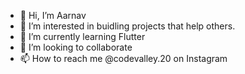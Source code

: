 - 👋 Hi, I’m Aarnav
- 👀 I’m interested in buidling projects that help others.
- 🌱 I’m currently learning Flutter 
- 💞️ I’m looking to collaborate
- 📫 How to reach me @codevalley.20 on Instagram

<!---
aarnav-bh/aarnav-bh is a ✨ special ✨ repository because its `README.md` (this file) appears on your GitHub profile.
You can click the Preview link to take a look at your changes.
--->
